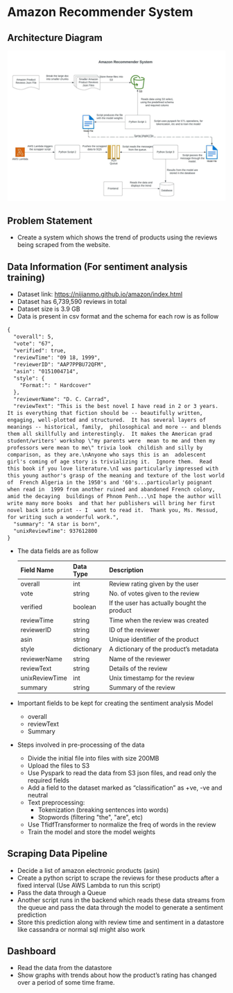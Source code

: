 # Amazon Recommender System

## Architecture Diagram
![Architecture Diagram](/images/ArchitectureDiagram.jpeg?raw=true "Architecture Diagram")

## Problem Statement
- Create a system which shows the trend of products using the reviews being scraped from the website.

## Data Information (For sentiment analysis training)
- Dataset link: https://nijianmo.github.io/amazon/index.html
- Dataset has 6,739,590 reviews in total
- Dataset size is 3.9 GB
- Data is present in csv format and the schema for each row is as follow
```
{
  "overall": 5,
  "vote": "67",
  "verified": true,
  "reviewTime": "09 18, 1999",
  "reviewerID": "AAP7PPBU72QFM",
  "asin": "0151004714",
  "style": {
    "Format:": " Hardcover"
  },
  "reviewerName": "D. C. Carrad",
  "reviewText": "This is the best novel I have read in 2 or 3 years.  It is everything that fiction should be -- beautifully written, engaging, well-plotted and structured.  It has several layers of meanings -- historical, family,  philosophical and more -- and blends them all skillfully and interestingly.  It makes the American grad student/writers' workshop \"my parents were  mean to me and then my professors were mean to me\" trivia look  childish and silly by comparison, as they are.\nAnyone who says this is an  adolescent girl's coming of age story is trivializing it.  Ignore them.  Read this book if you love literature.\nI was particularly impressed with  this young author's grasp of the meaning and texture of the lost world of  French Algeria in the 1950's and '60's...particularly poignant when read in  1999 from another ruined and abandoned French colony, amid the decaying  buildings of Phnom Penh...\nI hope the author will write many more books  and that her publishers will bring her first novel back into print -- I  want to read it.  Thank you, Ms. Messud, for writing such a wonderful work.",
  "summary": "A star is born",
  "unixReviewTime": 937612800
}
```


- The data fields are as follow

    | Field Name        | Data Type       | Description                                     |
    | :----             | :----           | :----                                           |
    | overall           | int             | Review rating given by the user                 |
    | vote              | string          | No. of votes given to the review                |
    | verified          | boolean         | If the user has actually bought the product     |
    | reviewTime        | string          | Time when the review was created                |
    | reviewerID        | string          | ID of the reviewer                              |
    | asin              | string          | Unique identifier of the product                |
    | style             | dictionary      | A dictionary of the product’s metadata          |
    | reviewerName      | string          | Name of the reviewer                            |
    | reviewText        | string          | Details of the review                           |
    | unixReviewTime    | int             | Unix timestamp for the review                   |
    | summary           | string          | Summary of the review                           |


- Important fields to be kept for creating the sentiment analysis Model
    - overall
    - reviewText
    - Summary

- Steps involved in pre-processing of the data
    - Divide the initial file into files with size 200MB
    - Upload the files to S3
    - Use Pyspark to read the data from S3 json files, and read only the required fields
    - Add a field to the dataset marked as “classification” as +ve, -ve and neutral
    - Text preprocessing:
        - Tokenization (breaking sentences into words)
        - Stopwords (filtering "the", "are", etc)
    - Use TfidfTransformer to normalize the freq of words in the review
    - Train the model and store the model weights

## Scraping Data Pipeline
- Decide a list of amazon electronic products (asin)
- Create a python script to scrape the reviews for these products after a fixed interval (Use AWS Lambda to run this script)
- Pass the data through a Queue
- Another script runs in the backend which reads these data streams from the queue and pass the data through the model to generate a sentiment prediction
- Store this prediction along with review time and sentiment in a datastore like cassandra or normal sql might also work

## Dashboard
- Read the data from the datastore
- Show graphs with trends about how the product’s rating has changed over a period of some time frame.
